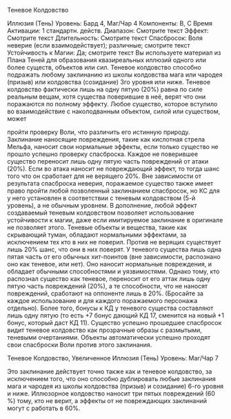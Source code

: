 
Теневое Колдовство

Иллюзия (Тень)
Уровень: Бард 4, Маг/Чар 4
Компоненты: В, С
Время Активации: 1 стандартн. действ.
Диапазон: Смотрите текст
Эффект: Смотрите текст
Длительность: Смотрите текст
Спасбросок: Воля неверие (если
взаимодействует); различные; смотрите
текст
Устойчивость к Магии: Да; смотрите
текст
Вы используете материал из Плана Теней для образования квазиреальных иллюзий одного или более существ, объектов или сил. Теневое колдовство способно подражать любому заклинанию
из школы колдовства мага или чародея
(призыв) или колдовства (созидание) 3го уровня или ниже. Теневое колдовство
фактически лишь на одну пятую (20%)
равна по силе реальным вещам, хотя существа поверившие в неё, верят что они
поражаются по полному эффекту.
Любое существо, которое вступило
во взаимодействие с наколодванным
объектом, силой или существом, может

пройти проверку Воли, что различить
его истинную природу.
Заклинание наносящие повреждения,
такие как кислотная стрела Мельфа, наносит свои нормальные эффекты, если
только существо не прошло успешно
проверку спасброска. Каждое не поверившее существо переносит лишь
одну пятую часть повреждений от атаки
(20%). Если во атака наносит не повреждающий эффект, то тогда шанс того что
он сработает для не верящего 20%. Вне
зависимости от результата спасброска
неверия, поражаемое существо также
имеет право пройти любой позволенный заклинанием спасбросок, но КС
для у него установлен в соответствии
с теневым колдовством (5-й уровень),
а не обычным уровнем. В дополнение,
любой эффект создаваемый теневым
колдовством позволяет использование
устойчивости к магии, даже если имитируемое заклинание в оригинале не позволяет этого.
Теневые объекты и вещества, такие
как скрывающий туман, обладают нормальными эффектами, за исключением
тех кто в них не поверил. Против не верящих существует лишь 20% шанс, что
они в них поверят.
У теневого существа лишь одна пятая
часть от его обычных хит-поинтов (вне
зависимости, распознано оно как теневое, или нет). Оно наносит нормальные
повреждения, и обладает обычными
способностями и уязвимостями. Однако
тому, кто распознал существо как теневое, переносит от его аттак лишь одну
пятую часть повреждений (20%), а те
способности, что не наносят повреждений, сработают на оппоненте лишь в
20%. (Бросайте за каждое использование
и для каждого поражаемого персонажа
отдельно). Более того, бонусы к КД у теневого существа составляют лишь одну
пятую (то есть +7 бонус дающий КД 17,
сменится на новый +1 бонус, который
даст КД 11).
Существо успешно прошедшее спасбросок видит теневое колдовство как
прозрачные образы с размытыми, теневыми очертаниями.
Объекты автоматически успешно проходят свои спасброски Воли против этого заклинания.

Теневое Колдовство, Увеличенное
Иллюзия (Тень)
Уровень: Маг/Чар 7

Это заклинание действует точно также
как и теневое колдовство, за исключением того, что оно способно дублировать любые заклинания мага и чародея
из школы колдовства (призыв) и созидание) 6-го уровня и ниже. Иллюзорное колдовство наносит три пятых
повреждений (60 %) тому, кто не верит,
а эффекты от не повреждающих заклинаний могут с работать в 60%.